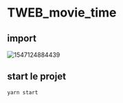 # TWEB_movie_time



## import

![1547124884439](/home/joel/Switchdrive/HEIG/S-5/TWEB/movie_time/img/1547124884439.png)



## start le projet

`yarn start`